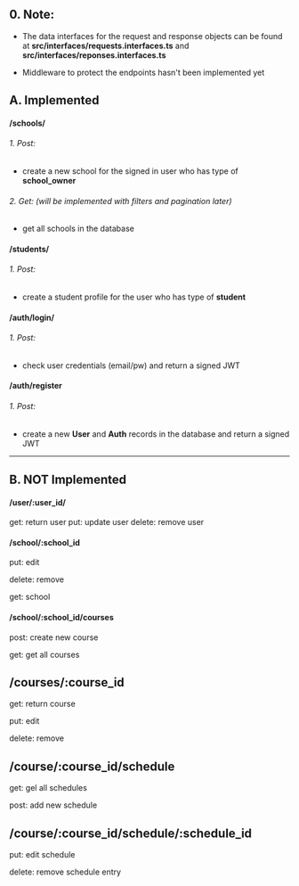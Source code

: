 ## 0. Note:

- The data interfaces for the request and response objects can be found at **src/interfaces/requests.interfaces.ts** and **src/interfaces/reponses.interfaces.ts**

- Middleware to protect the endpoints hasn't been implemented yet



## A. Implemented

#### /schools/

###### 1. Post:

- create a new school for the signed in user who has type of **school_owner**

###### 2. Get: (will be implemented with filters and pagination later)

- get all schools in the database

#### /students/

###### 1. Post:

- create a student profile for the user who has type of **student**

#### /auth/login/

###### 1. Post:

- check user credentials (email/pw) and return a signed JWT

#### /auth/register

###### 1. Post:

- create a new **User** and **Auth** records in the database and return a signed JWT



---



## B. NOT Implemented

#### /user/:user_id/

get: return user
put: update user
delete: remove user

#### /school/:school_id

put: edit

delete: remove

get: school

#### /school/:school_id/courses

post: create new course

get: get all courses

## /courses/:course_id

get: return course

put: edit

delete: remove

## /course/:course_id/schedule

get: gel all schedules

post: add new schedule

## /course/:course_id/schedule/:schedule_id

put: edit schedule

delete: remove schedule entry
